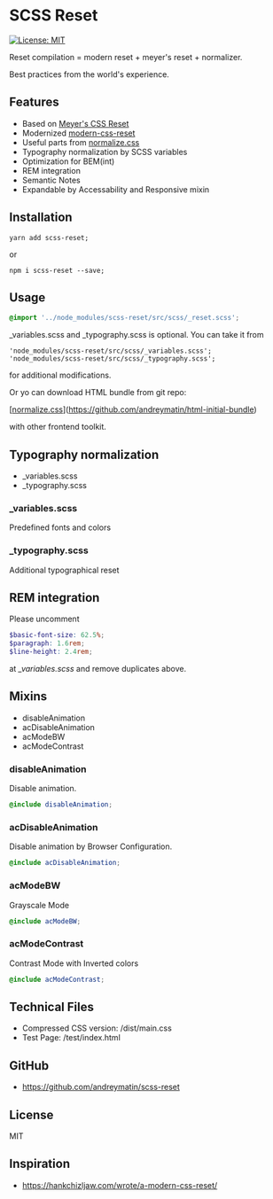 # SCSS Reset

[![License: MIT](https://img.shields.io/badge/License-MIT-blue.svg)](https://opensource.org/licenses/MIT)

Reset compilation = modern reset + meyer's reset + normalizer.

Best practices from the world's experience.

## Features

- Based on [Meyer's CSS Reset](https://meyerweb.com/eric/tools/css/reset/)
- Modernized [modern-css-reset](https://github.com/hankchizljaw/modern-css-reset)
- Useful parts from [normalize.css](https://necolas.github.io/normalize.css/)
- Typography normalization by SCSS variables
- Optimization for BEM(int)
- REM integration
- Semantic Notes
- Expandable by Accessability and Responsive mixin

## Installation


```
yarn add scss-reset;
```

or

```
npm i scss-reset --save;
```


## Usage

```scss
@import '../node_modules/scss-reset/src/scss/_reset.scss';
```

_variables.scss and _typography.scss is optional.
You can take it from

```
'node_modules/scss-reset/src/scss/_variables.scss';
'node_modules/scss-reset/src/scss/_typography.scss';
```

for additional modifications.

Or yo can download HTML bundle from git repo:

[[normalize.css](https://github.com/andreymatin/html-initial-bundle)](https://github.com/andreymatin/html-initial-bundle)

with other frontend toolkit.


## Typography normalization

- _variables.scss
- _typography.scss

### _variables.scss

Predefined fonts and colors

### _typography.scss

Additional typographical reset

## REM integration

Please uncomment

```scss
$basic-font-size: 62.5%;
$paragraph: 1.6rem;
$line-height: 2.4rem;
```
at  <em>_variables.scss</em> and remove duplicates above.


## Mixins

- disableAnimation
- acDisableAnimation
- acModeBW
- acModeContrast


### disableAnimation

Disable animation.

```scss
@include disableAnimation;
```

### acDisableAnimation

Disable animation by Browser Configuration.

```scss
@include acDisableAnimation;
```

### acModeBW

Grayscale Mode

```scss
@include acModeBW;
```

### acModeContrast

Contrast Mode with Inverted colors

```scss
@include acModeContrast;
```



## Technical Files

- Compressed CSS version: /dist/main.css
- Test Page: /test/index.html

## GitHub

- https://github.com/andreymatin/scss-reset


## License

MIT


## Inspiration

- https://hankchizljaw.com/wrote/a-modern-css-reset/

